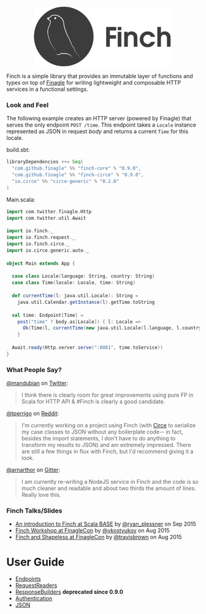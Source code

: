<p align="center">
  <img src="https://raw.githubusercontent.com/finagle/finch/master/finch-logo.png" width="360px" />
</p>

Finch is a simple library that provides an immutable layer of functions and types on top of [Finagle][finagle] for
writing lightweight and composable HTTP services in a functional settings.

### Look and Feel

The following example creates an HTTP server (powered by Finagle) that serves the only endpoint `POST /time`. This
endpoint takes a `Locale` instance represented as JSON in request _body_ and returns a current `Time` for this locale.

build.sbt:

```scala
libraryDependencies ++= Seq(
  "com.github.finagle" %% "finch-core" % "0.9.0",
  "com.github.finagle" %% "finch-circe" % "0.9.0",
  "io.circe" %% "circe-generic" % "0.2.0"
)
```

Main.scala:

```scala
import com.twitter.finagle.Http
import com.twitter.util.Await

import io.finch._
import io.finch.request._
import io.finch.circe._
import io.circe.generic.auto._

object Main extends App {

  case class Locale(language: String, country: String)
  case class Time(locale: Locale, time: String)

  def currentTime(l: java.util.Locale): String =
    java.util.Calendar.getInstance(l).getTime.toString

  val time: Endpoint[Time] =
    post("time" ? body.as[Locale]) { l: Locale =>
      Ok(Time(l, currentTime(new java.util.Locale(l.language, l.country))))
    }

  Await.ready(Http.server.serve(":8081", time.toService))
}
```

### What People Say?

[@mandubian](https://twitter.com/mandubian) on [Twitter](https://twitter.com/mandubian/status/652136674353283072):

> I think there is clearly room for great improvements using pure FP in Scala for HTTP API & #Finch is clearly a
> good candidate.

[@tperrigo](https://www.reddit.com/user/tperrigo) on
[Reddit](https://www.reddit.com/r/scala/comments/3kaael/which_framework_to_use_for_development_of_a_rest/cv13vvg):

> I'm currently working on a project using Finch (with [Circe][circe] to serialize my case classes to JSON without any
> boilerplate code-- in fact, besides the import statements, I don't have to do anything to transform my results to
> JSON) and am extremely impressed. There are still a few things in flux with Finch, but I'd recommend giving it a look.

[@arnarthor](https://github.com/arnarthor) on [Gitter](https://gitter.im/finagle/finch?at=56159d7476d984a35875c13a):

> I am currently re-writing a NodeJS service in Finch and the code is so much cleaner and readable and about two thirds
> the amount of lines. Really love this.

### Finch Talks/Slides

* [An introduction to Finch at Scala BASE](https://rpless.github.io/finch-intro/) by
  [@ryan_plessner](https://twitter.com/ryan_plessner) on Sep 2015
* [Finch Workshop at FinagleCon](http://vkostyukov.ru/slides/finch-101/) by [@vkostyukov](https://twitter.com/vkostyukov)
  on Aug 2015
* [Finch and Shapeless at FinagleCon](https://meta.plasm.us/slides/finagle/finch-and-shapeless/) by
  [@travisbrown](https://twitter.com/travisbrown) on Aug 2015

# User Guide

* [Endpoints](endpoint.md)
* [RequestReaders](request.md)
* [ResponseBuilders](response.md) **deprecated since 0.9.0**
* [Authentication](auth.md)
* [JSON](json.md)

[finagle]: http://twitter.github.io/finagle/
[circe]: https://github.com/travisbrown/circe
